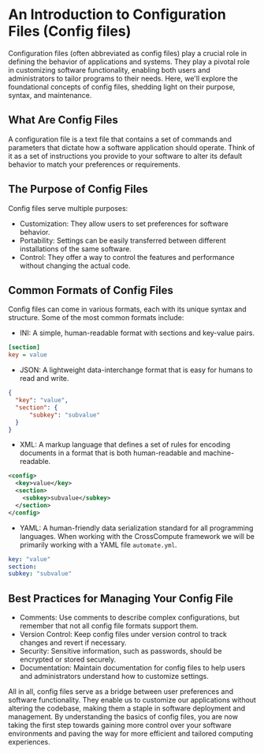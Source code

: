# An Introduction to Configuration Files (Config files)

Configuration files (often abbreviated as config files) play a crucial role in defining the behavior of applications and systems. They play a pivotal role in customizing software functionality, enabling both users and administrators to tailor programs to their needs. Here, we'll explore the foundational concepts of config files, shedding light on their purpose, syntax, and maintenance.

## What Are Config Files
A configuration file is a text file that contains a set of commands and parameters that dictate how a software application should operate. Think of it as a set of instructions you provide to your software to alter its default behavior to match your preferences or requirements. 

## The Purpose of Config Files
Config files serve multiple purposes:

- Customization: They allow users to set preferences for software behavior.
- Portability: Settings can be easily transferred between different installations of the same software.
- Control: They offer a way to control the features and performance without changing the actual code.

## Common Formats of Config Files
Config files can come in various formats, each with its unique syntax and structure. Some of the most common formats include:

- INI: A simple, human-readable format with sections and key-value pairs.
```ini
[section]
key = value
```
- JSON: A lightweight data-interchange format that is easy for humans to read and write.
```json
{
  "key": "value",
  "section": {
      "subkey": "subvalue"
  }
}
```
- XML: A markup language that defines a set of rules for encoding documents in a format that is both human-readable and machine-readable.
```xml
<config>
  <key>value</key>
  <section>
    <subkey>subvalue</subkey>
  </section>
</config>
```
- YAML: A human-friendly data serialization standard for all programming languages. When working with the CrossCompute framework we will be primarily working with a YAML file ```automate.yml```.
```yaml
key: "value"
section:
subkey: "subvalue"
```

## Best Practices for Managing Your Config File
- Comments: Use comments to describe complex configurations, but remember that not all config file formats support them.
- Version Control: Keep config files under version control to track changes and revert if necessary.
- Security: Sensitive information, such as passwords, should be encrypted or stored securely.
- Documentation: Maintain documentation for config files to help users and administrators understand how to customize settings.

All in all, config files serve as a bridge between user preferences and software functionality. They enable us to customize our applications without altering the codebase, making them a staple in software deployment and management. By understanding the basics of config files, you are now taking the first step towards gaining more control over your software environments and paving the way for more efficient and tailored computing experiences.